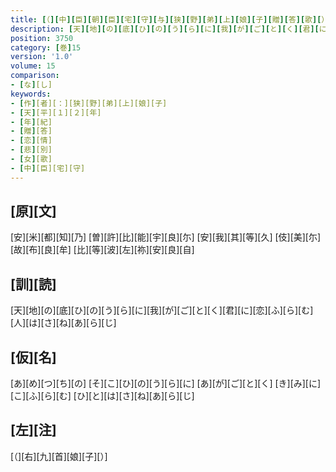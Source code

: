 ```yaml
---
title: [（][中][臣][朝][臣][宅][守][与][狭][野][弟][上][娘][子][贈][答][歌][）]
description: [天][地][の][底][ひ][の][う][ら][に][我][が][ご][と][く][君][に][恋][ふ][ら][む][人][は][さ][ね][あ][ら][じ]
position: 3750
category: [巻]15
version: '1.0'
volume: 15
comparison:
- [な][し]
keywords:
- [作][者][：][狭][野][弟][上][娘][子]
- [天][平][１][２][年]
- [年][紀]
- [贈][答]
- [恋][情]
- [悲][別]
- [女][歌]
- [中][臣][宅][守]
---
```


## [原][文]

[安][米][都][知][乃] [曽][許][比][能][宇][良][尓] [安][我][其][等][久] [伎][美][尓][故][布][良][牟] [比][等][波][左][祢][安][良][自]

## [訓][読]

[天][地][の][底][ひ][の][う][ら][に][我][が][ご][と][く][君][に][恋][ふ][ら][む][人][は][さ][ね][あ][ら][じ]

## [仮][名]

[あ][め][つ][ち][の] [そ][こ][ひ][の][う][ら][に] [あ][が][ご][と][く] [き][み][に][こ][ふ][ら][む] [ひ][と][は][さ][ね][あ][ら][じ]

## [左][注]

[（][右][九][首][娘][子][）]
